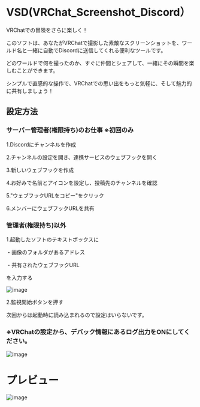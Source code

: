 # VSD(VRChat_Screenshot_Discord）

VRChatでの冒険をさらに楽しく！

このソフトは、あなたがVRChatで撮影した素敵なスクリーンショットを、ワールド名と一緒に自動でDiscordに送信してくれる便利なツールです。

どのワールドで何を撮ったのか、すぐに仲間とシェアして、一緒にその瞬間を楽しむことができます。

シンプルで直感的な操作で、VRChatでの思い出をもっと気軽に、そして魅力的に共有しましょう！


## 設定方法

### サーバー管理者(権限持ち)のお仕事 ※初回のみ

1.Discordにチャンネルを作成

2.チャンネルの設定を開き、連携サービスのウェブフックを開く

3.新しいウェブフックを作成

4.お好みで名前とアイコンを設定し、投稿先のチャンネルを確認

5."ウェブフックURLをコピー"をクリック

6.メンバーにウェブフックURLを共有

### 管理者(権限持ち)以外

1.起動したソフトのテキストボックスに

  ・画像のフォルダがあるアドレス
  
  ・共有されたウェブフックURL

  を入力する

![image](https://github.com/user-attachments/assets/749cf523-23c9-424a-91ad-9e9d3b766299)

2.監視開始ボタンを押す

次回からは起動時に読み込まれるので設定はいらないです。

### ※VRChatの設定から、デバック情報にあるログ出力をONにしてください。
![image](https://github.com/user-attachments/assets/a80fdddd-03ba-4e1c-8092-3f6adbc0fa67)


# プレビュー
![image](https://github.com/user-attachments/assets/6c79ad39-51d9-484f-b290-b30941d62e54)
